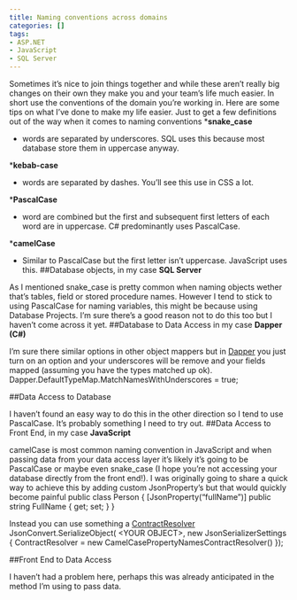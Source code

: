 ```yaml
---
title: Naming conventions across domains
categories: []
tags:
- ASP.NET
- JavaScript
- SQL Server
---
```


Sometimes it’s nice to join things together and while these aren’t really big changes on their own they make you and your team’s life much easier. In short use the conventions of the domain you’re working in. Here are some tips on what I’ve done to make my life easier. 
Just to get a few definitions out of the way when it comes to naming conventions 
***snake_case**
 - words are separated by underscores. SQL uses this because most database store them in uppercase anyway.
 
***kebab-case**
 - words are separated by dashes. You’ll see this use in CSS a lot.
 
***PascalCase**
 - word are combined but the first and subsequent first letters of each word are in uppercase. C# predominantly uses PascalCase.
 
***camelCase**
 - Similar to PascalCase but the first letter isn’t uppercase. JavaScript uses this. 
##Database objects, in my case 
**SQL Server**
 
As I mentioned snake_case is pretty common when naming objects wether that’s tables, field or stored procedure names. However I tend to stick to using PascalCase for naming variables, this might be because using Database Projects. I’m sure there’s a good reason not to do this too but I haven’t come across it yet. 
##Database to Data Access in my case 
**Dapper (C#)**
 
I’m sure there similar options in other object mappers but in 
[Dapper](http://stackexchange.github.io/dapper-dot-net/) you just turn on an option and your underscores will be remove and your fields mapped (assuming you have the types matched up ok). 
Dapper.DefaultTypeMap.MatchNamesWithUnderscores = true;

##Data Access to Database
 
I haven’t found an easy way to do this in the other direction so I tend to use PascalCase. It’s probably something I need to try out. 
##Data Access to Front End, in my case 
**JavaScript**
 
camelCase is most common naming convention in JavaScript and when passing data from your data access layer it’s likely it’s going to be PascalCase or maybe even snake_case (I hope you’re not accessing your database directly from the front end!). I was originally going to share a quick way to achieve this by adding custom 
JsonProperty’s but that would quickly become painful 
public class Person { [JsonProperty(“fullName”)] public string FullName { get; set; } }

Instead you can use something a 
[ContractResolver](http://www.newtonsoft.com/json/help/html/contractresolver.htm) 
JsonConvert.SerializeObject( &lt;YOUR OBJECT&gt;, new JsonSerializerSettings { ContractResolver = new CamelCasePropertyNamesContractResolver() });

##Front End to Data Access
 
I haven’t had a problem here, perhaps this was already anticipated in the method I’m using to pass data.
